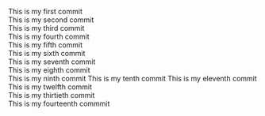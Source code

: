 This is my first commit  
This is my second commit  
This is my third commit  
This is my fourth commit  
This is my fifth commit  
This is my sixth commit  
This is my seventh commit  
This is my eighth commit  
This is my ninth commit
This is my tenth commit
This is my eleventh commit  
This is my twelfth commit  
This is my thirtieth commit  
This is my fourteenth commmit  